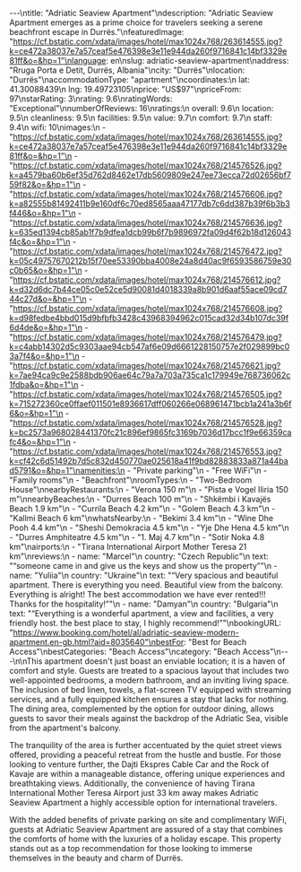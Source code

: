 ---\ntitle: "Adriatic Seaview Apartment"\ndescription: "Adriatic Seaview Apartment emerges as a prime choice for travelers seeking a serene beachfront escape in Durrës."\nfeaturedImage: "https://cf.bstatic.com/xdata/images/hotel/max1024x768/263614555.jpg?k=ce472a38037e7a57ceaf5e476398e3e11e944da260f9716841c14bf3329e81ff&o=&hp=1"\nlanguage: en\nslug: adriatic-seaview-apartment\naddress: "Rruga Porta e Detit, Durrës, Albania"\ncity: "Durrës"\nlocation: "Durrës"\naccommodationType: "apartment"\ncoordinates:\n  lat: 41.30088439\n  lng: 19.49723105\nprice: "US$97"\npriceFrom: 97\nstarRating: 3\nrating: 9.6\nratingWords: "Exceptional"\nnumberOfReviews: 16\nratings:\n  overall: 9.6\n  location: 9.5\n  cleanliness: 9.5\n  facilities: 9.5\n  value: 9.7\n  comfort: 9.7\n  staff: 9.4\n  wifi: 10\nimages:\n  - "https://cf.bstatic.com/xdata/images/hotel/max1024x768/263614555.jpg?k=ce472a38037e7a57ceaf5e476398e3e11e944da260f9716841c14bf3329e81ff&o=&hp=1"\n  - "https://cf.bstatic.com/xdata/images/hotel/max1024x768/214576526.jpg?k=a4579ba60b6ef35d762d8462e17db5609809e247ee73ecca72d02656bf759f82&o=&hp=1"\n  - "https://cf.bstatic.com/xdata/images/hotel/max1024x768/214576606.jpg?k=a82555b81492411b9e160df6c70ed8565aaa47177db7c6dd387b39f6b3b3f446&o=&hp=1"\n  - "https://cf.bstatic.com/xdata/images/hotel/max1024x768/214576636.jpg?k=635ed1394cb85ab1f7b9dfea1dcb99b6f7b9896972fa09d4f62b18d126043f4c&o=&hp=1"\n  - "https://cf.bstatic.com/xdata/images/hotel/max1024x768/214576472.jpg?k=05c49757670212b15f70ee53390bba4008e24a8d40ac9f6593586759e30c0b65&o=&hp=1"\n  - "https://cf.bstatic.com/xdata/images/hotel/max1024x768/214576612.jpg?k=d32d6dc7b44ce05c0e52ce5d90081d4018339a8b901d6aaf55ace09cd744c27d&o=&hp=1"\n  - "https://cf.bstatic.com/xdata/images/hotel/max1024x768/214576608.jpg?k=d98fedbe4bbd015d9bfbfb3428c43968394962c015cad32d34b107dc39f6d4de&o=&hp=1"\n  - "https://cf.bstatic.com/xdata/images/hotel/max1024x768/214576479.jpg?k=c4abb14302d5c9303aae94cb547af6e09d6661228150757e2f029899bc03a7f4&o=&hp=1"\n  - "https://cf.bstatic.com/xdata/images/hotel/max1024x768/214576621.jpg?k=7ae94ca9c9e2588bdb906ae64c79a7a703a735ca1c179949e768736062c1fdba&o=&hp=1"\n  - "https://cf.bstatic.com/xdata/images/hotel/max1024x768/214576505.jpg?k=715272360ce0ffaef011501e8936617dff060266e068961471bcb1a241a3b6f6&o=&hp=1"\n  - "https://cf.bstatic.com/xdata/images/hotel/max1024x768/214576528.jpg?k=bc2573a968028441370fc21c896ef9865fc3169b7036d17bcc1f9e66359cafc4&o=&hp=1"\n  - "https://cf.bstatic.com/xdata/images/hotel/max1024x768/214576553.jpg?k=cf42c6d51492b7d5c832d450770ae025618a41f9bd82883833a871a44bad5791&o=&hp=1"\namenities:\n  - "Private parking"\n  - "Free WiFi"\n  - "Family rooms"\n  - "Beachfront"\nroomTypes:\n  - "Two-Bedroom House"\nnearbyRestaurants:\n  - "Verona 150 m"\n  - "Pista e Vogel Iliria 150 m"\nnearbyBeaches:\n  - "Durres Beach 100 m"\n  - "Shkëmbi i Kavajës Beach 1.9 km"\n  - "Currila Beach 4.2 km"\n  - "Golem Beach 4.3 km"\n  - "Kallmi Beach 6 km"\nwhatsNearby:\n  - "Bekimi 3.4 km"\n  - "Wine Dhe Pooh 4.4 km"\n  - "Sheshi Demokracia 4.5 km"\n  - "Yje Dhe Hena 4.5 km"\n  - "Durres Amphiteatre 4.5 km"\n  - "1. Maj 4.7 km"\n  - "Sotir Noka 4.8 km"\nairports:\n  - "Tirana International Airport Mother Teresa 21 km"\nreviews:\n  - name: "Marcel"\n    country: "Czech Republic"\n    text: "“someone came in and give us the keys and show us the property”"\n  - name: "Yuliia"\n    country: "Ukraine"\n    text: "“Very spacious and beautiful apartment. There is everything you need. Beautiful view from the balcony. Everything is alright! The best accommodation we have ever rented!!! Thanks for the hospitality!”"\n  - name: "Damyan"\n    country: "Bulgaria"\n    text: "“Everything is a wonderful apartment, a view and facilities, a very friendly host. the best place to stay, I highly recommend!”"\nbookingURL: "https://www.booking.com/hotel/al/adriatic-seaview-modern-apartment.en-gb.html?aid=8035640"\nbestFor: "Best for Beach Access"\nbestCategories: "Beach Access"\ncategory: "Beach Access"\n---\n\nThis apartment doesn't just boast an enviable location; it is a haven of comfort and style. Guests are treated to a spacious layout that includes two well-appointed bedrooms, a modern bathroom, and an inviting living space. The inclusion of bed linen, towels, a flat-screen TV equipped with streaming services, and a fully equipped kitchen ensures a stay that lacks for nothing. The dining area, complemented by the option for outdoor dining, allows guests to savor their meals against the backdrop of the Adriatic Sea, visible from the apartment's balcony.

The tranquility of the area is further accentuated by the quiet street views offered, providing a peaceful retreat from the hustle and bustle. For those looking to venture further, the Dajti Ekspres Cable Car and the Rock of Kavaje are within a manageable distance, offering unique experiences and breathtaking views. Additionally, the convenience of having Tirana International Mother Teresa Airport just 33 km away makes Adriatic Seaview Apartment a highly accessible option for international travelers.

With the added benefits of private parking on site and complimentary WiFi, guests at Adriatic Seaview Apartment are assured of a stay that combines the comforts of home with the luxuries of a holiday escape. This property stands out as a top recommendation for those looking to immerse themselves in the beauty and charm of Durrës.